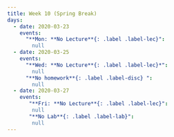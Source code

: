 ```yaml
---
title: Week 10 (Spring Break)
days:
  - date: 2020-03-23
    events:
      "**Mon: **No Lecture**{: .label .label-lec}":
        null
  - date: 2020-03-25
    events:
      "**Wed: **No Lecture**{: .label .label-lec}*":
        null
      "**No homework**{: .label .label-disc} ":
        null
  - date: 2020-03-27
    events:   
       "**Fri: **No Lecture**{: .label .label-lec}":
        null
       "**No Lab**{: .label .label-lab}":
        null
---
```

